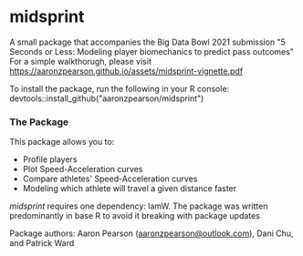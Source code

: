 # midsprint

A small package that accompanies the Big Data Bowl 2021 submission "5 Seconds or Less: Modeling player biomechanics to predict pass outcomes"
For a simple walkthorugh, please visit https://aaronzpearson.github.io/assets/midsprint-vignette.pdf

To install the package, run the following in your R console: devtools::install_github("aaronzpearson/midsprint")

### The Package

This package allows you to:
* Profile players
* Plot Speed-Acceleration curves
* Compare athletes' Speed-Acceleration curves
* Modeling which athlete will travel a given distance faster

*midsprint* requires one dependency: lamW. The package was written predominantly in base R to avoid it breaking with package updates

Package authors:
Aaron Pearson (aaronzpearson@outlook.com), Dani Chu, and Patrick Ward
